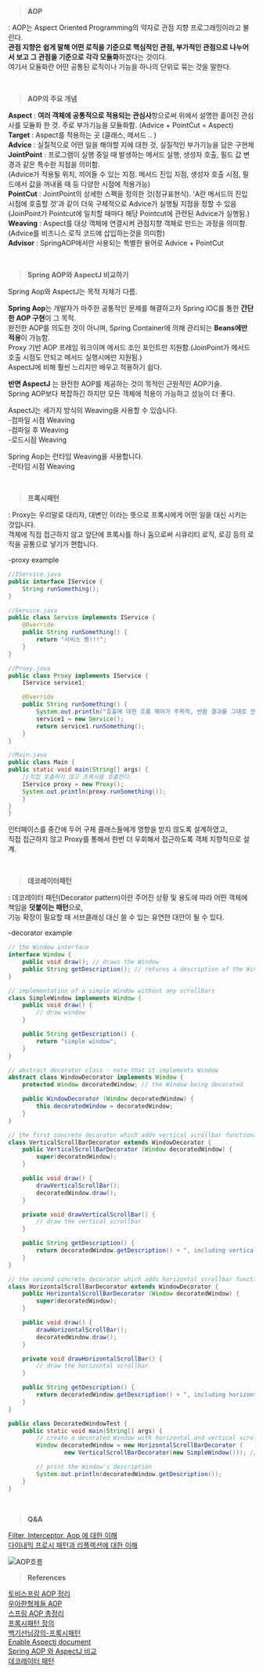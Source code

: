 
>**AOP**  

: AOP는 Aspect Oriented Programming의 약자로 관점 지향 프로그래밍이라고 불린다.  
**관점 지향은 쉽게 말해 어떤 로직을 기준으로 핵심적인 관점, 부가적인 관점으로 나누어서 보고 그 관점을 기준으로 각각 모듈화**하겠다는 것이다.  
여기서 모듈화란 어떤 공통된 로직이나 기능을 하나의 단위로 묶는 것을 말한다.  


<br/>

>**AOP의 주요 개념**  

**Aspect** : **여러 객체에 공통적으로 적용되는 관심사**항으로써 위에서 설명한 흩어진 관심사를 모듈화 한 것. 주로 부가기능을 모듈화함. 
(Advice + PointCut = Aspect)  
**Target** : Aspect를 적용하는 곳 (클래스, 메서드 .. )  
**Advice** : 실질적으로 어떤 일을 해야할 지에 대한 것, 실질적인 부가기능을 담은 구현체  
**JointPoint** : 프로그램이 실행 중일 때 발생하는 메서드 실행, 생성자 호출, 필드 값 변경과 같은 특수한 지점을 의미함.  
(Advice가 적용될 위치, 끼어들 수 있는 지점. 메서드 진입 지점, 생성자 호출 시점, 필드에서 값을 꺼내올 때 등 다양한 시점에 적용가능)   
**PointCut** : JointPoint의 상세한 스펙을 정의한 것(정규표현식). 'A란 메서드의 진입 시점에 호출할 것'과 같이 더욱 구체적으로 Advice가 실행될 지점을 정할 수 있음  
(JoinPoint가 Pointcut에 일치할 때마다 해당 Pointcut에 관련된 Advice가 실행됨.)  
**Weaving** : Aspect를 대상 객체에 연결시켜 관점지향 객체로 만드는 과정을 의미함.  
(Advice를 비즈니스 로직 코드에 삽입하는것을 의미함)  
**Advisor** : SpringAOP에서만 사용되는 특별한 용어로 Advice + PointCut  


<br/>


>**Spring AOP와 AspectJ 비교하기**  

Spring Aop와 AspectJ는 목적 자체가 다름.    

**Spring Aop**는 개발자가 마주한 공통적인 문제를 해결하고자 Spring IOC를 통한 **간단한 AOP 구현**이 그 목적.    
완전한 AOP를 의도한 것이 아니며, Spring Container에 의해 관리되는 **Beans에만 적용**이 가능함.  
Proxy 기반 AOP 프레임 워크이며 메서드 조인 포인트만 지원함.(JoinPoint가 메서드 호출 시점도 안되고 메서드 실행시에만 지원됨.)  
AspectJ에 비해 훨씬 느리지만 배우고 적용하기 쉽다.    

**반면 AspectJ** 는 완전한 AOP를 제공하는 것이 목적인 근원적인 AOP기술.  
Spring AOP보다 복잡하긴 하지만 모든 객체에 적용이 가능하고 성능이 더 좋다.     

AspectJ는 세가지 방식의 Weaving을 사용할 수 있습니다.  
-컴파일 시점 Weaving  
-컴파일 후 Weaving  
-로드시점 Weaving  

Spring Aop는 런타임 Weaving을 사용합니다.  
-런타임 시점 Weaving  


<br/>


>**프록시패턴**  

: Proxy는 우리말로 대리자, 대변인 이라는 뜻으로 프록시에게 어떤 일을 대신 시키는 것입니다.  
객체에 직접 접근하지 않고 앞단에 프록시를 하나 둠으로써 시큐리티 로직, 로깅 등의 로직을 공통으로 넣기가 편합니다.  

-proxy example  
```java
//IService.java
public interface IService {
	String runSomething();
}
```
```java
//Service.java
public class Service implements IService {
	@Override
	public String runSomething() {
		return "서비스 짱!!!";
	}
}
```
```java
//Proxy.java
public class Proxy implements IService {
	IService service1;

	@Override
	public String runSomething() {
		System.out.println("호출에 대한 흐름 제어가 주목적, 반환 결과를 그대로 전달");
		service1 = new Service();
		return service1.runSomething();
	}
}
```
```java
//Main.java
public class Main {  	
public static void main(String[] args) { 		
	//직접 호출하지 않고 프록시를 호출한다. 		
	IService proxy = new Proxy(); 		
	System.out.println(proxy.runSomething()); 	
	}
}
}
```

인터페이스를 중간에 두어 구체 클래스들에게 영향을 받지 않도록 설계하였고,  
직접 접근하지 않고 Proxy를 통해서 한번 더 우회해서 접근하도록 객체 지향적으로 설계.    


<br/>



>**데코레이터패턴**  

: 데코레이터 패턴(Decorator pattern)이란 주어진 상황 및 용도에 따라 어떤 객체에 책임을 **덧붙이는 패턴**으로,  
기능 확장이 필요할 때 서브클래싱 대신 쓸 수 있는 유연한 대안이 될 수 있다.  

-decorator example    
```java
// the Window interface
interface Window {
    public void draw(); // draws the Window
    public String getDescription(); // returns a description of the Window
}

// implementation of a simple Window without any scrollbars
class SimpleWindow implements Window {
    public void draw() {
        // draw window
    }

    public String getDescription() {
        return "simple window";
    }
}
```
```java
// abstract decorator class - note that it implements Window
abstract class WindowDecorator implements Window {
    protected Window decoratedWindow; // the Window being decorated

    public WindowDecorator (Window decoratedWindow) {
        this.decoratedWindow = decoratedWindow;
    }
}

// the first concrete decorator which adds vertical scrollbar functionality
class VerticalScrollBarDecorator extends WindowDecorator {
    public VerticalScrollBarDecorator (Window decoratedWindow) {
        super(decoratedWindow);
    }

    public void draw() {
        drawVerticalScrollBar();
        decoratedWindow.draw();
    }

    private void drawVerticalScrollBar() {
        // draw the vertical scrollbar
    }

    public String getDescription() {
        return decoratedWindow.getDescription() + ", including vertical scrollbars";
    }
}

// the second concrete decorator which adds horizontal scrollbar functionality
class HorizontalScrollBarDecorator extends WindowDecorator {
    public HorizontalScrollBarDecorator (Window decoratedWindow) {
        super(decoratedWindow);
    }

    public void draw() {
        drawHorizontalScrollBar();
        decoratedWindow.draw();
    }

    private void drawHorizontalScrollBar() {
        // draw the horizontal scrollbar
    }

    public String getDescription() {
        return decoratedWindow.getDescription() + ", including horizontal scrollbars";
    }
}
```
```java
public class DecoratedWindowTest {
    public static void main(String[] args) {
        // create a decorated Window with horizontal and vertical scrollbars
        Window decoratedWindow = new HorizontalScrollBarDecorator (
                new VerticalScrollBarDecorator(new SimpleWindow())); // 데코 형태

        // print the Window's description
        System.out.println(decoratedWindow.getDescription());
    }
}
```


<br/>


>**Q&A**  

[Filter, Interceptor, Aop 에 대한 이해](https://goddaehee.tistory.com/154)  
[다이내믹 프로시 패턴과 리플렉션에 대한 이해](https://codechacha.com/ko/reflection/)  

![AOP흐름](https://img1.daumcdn.net/thumb/R1280x0/?scode=mtistory2&fname=http%3A%2F%2Fcfile22.uf.tistory.com%2Fimage%2F9983FB455BB4E5D30C7E10)  



>**References**  

[토비스프링 AOP 정리](https://haviyj.tistory.com/26?category=695904)  
[우아한형제들 AOP](https://www.youtube.com/results?search_query=%EC%9A%B0%EC%95%84%ED%95%9C%ED%98%95%EC%A0%9C%EB%93%A4+aop)  
[스프링 AOP 총정리](https://engkimbs.tistory.com/746)  
[프록시패턴 정의](https://limkydev.tistory.com/79)  
[백기선님강의-프록시패턴](https://www.youtube.com/watch?v=tes_ekyB6U8)  
[Enable Aspectj document](https://docs.spring.io/spring-framework/docs/current/reference/html/core.html#aop-aspectj-support)  
[Spring AOP 와 AspectJ 비교](https://logical-code.tistory.com/118)  
[데코레이터 패턴](https://ko.wikipedia.org/wiki/%EB%8D%B0%EC%BD%94%EB%A0%88%EC%9D%B4%ED%84%B0_%ED%8C%A8%ED%84%B4)  

